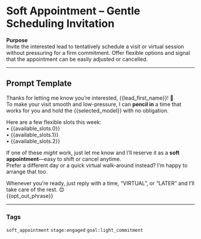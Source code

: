 # Soft Appointment – Gentle Scheduling Invitation

**Purpose**  
Invite the interested lead to tentatively schedule a visit or virtual session without pressuring for a firm commitment. Offer flexible options and signal that the appointment can be easily adjusted or cancelled.

---

## Prompt Template

Thanks for letting me know you’re interested, {{lead_first_name}}! 🎉  
To make your visit smooth and low-pressure, I can **pencil in** a time that works for you and hold the {{selected_model}} with no obligation.

Here are a few flexible slots this week:  
• {{available_slots.0}}  
• {{available_slots.1}}  
• {{available_slots.2}}

If one of these _might_ work, just let me know and I’ll reserve it as a **soft appointment**—easy to shift or cancel anytime.  
Prefer a different day or a quick virtual walk-around instead? I’m happy to arrange that too.

Whenever you’re ready, just reply with a time, “VIRTUAL”, or “LATER” and I’ll take care of the rest. 😊  
{{opt_out_phrase}}

---

### Tags

`soft_appointment` `stage:engaged` `goal:light_commitment`
